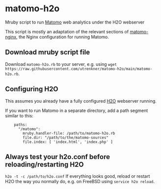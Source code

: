 # matomo-h2o
Mruby script to run [Matomo](https://matomo.org/) web analytics under the H2O webserver

This script is mostly an adaptation of the relevant sections of [matomo-nginx](https://github.com/matomo-org/matomo-nginx), the Nginx configuration for running Matomo.

## Download mruby script file
Download ``matomo-h2o.rb`` to your server, e.g. using ``wget https://raw.githubusercontent.com/utrenkner/matomo-h2o/main/matomo-h2o.rb``.

## Configuring H2O
This assumes you already have a fully configured [H2O](https://github.com/h2o/h2o) webserver running.

If you want to run Matomo in a separate directory, add a path segment similar to this:
```
    paths:
      "/matomo":
        mruby.handler-file: /path/to/matomo-h2o.rb
        file.dir: "/path/to/the/matomo-sources" 
        file.index: [ 'index.html', 'index.php' ]
```
## Always test your h2o.conf before reloading/restarting H2O
``h2o -t -c /path/to/h2o.conf``
If everything looks good, reload or restart H2O the way you normally do, e.g. on FreeBSD using ``service h2o reload``.
